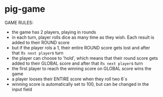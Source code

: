 # pig-game
GAME RULES:
- the game has 2 players, playing in rounds
- in each turn, player rolls dice as many time as they wish. Each result is added to their ROUND score
- but if the player rols a 1, their entire ROUND score gets lost and after that it`s next player`s turn
- the player can choose to 'hold', which means that their round score gets added to their GLOBAL score and after that it`s next player`s turn
- the first player to reach the winning score on GLOBAL score wins the game
- a player looses their ENTIRE score when they roll two 6`s
- winning score is automatically set to 100, but can be changed in the input field


